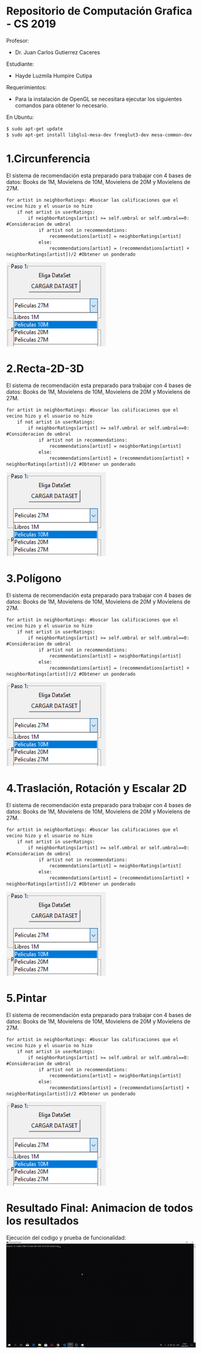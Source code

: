 # Repositorio de Computación Grafica - CS 2019
Profesor: 
- Dr. Juan Carlos Gutierrez Caceres

Estudiante:
- Hayde Luzmila Humpire Cutipa

Requerimientos:
- Para la instalación de OpenGL se necesitara ejecutar los siguientes comandos para obtener lo necesario.

En Ubuntu:
```
$ sudo apt-get update
$ sudo apt-get install libglu1-mesa-dev freeglut3-dev mesa-common-dev
```

# 1.Circunferencia
El sistema de recomendación esta preparado para trabajar con 4 bases de datos: Books de 1M, Movielens de 10M, Movielens de 20M y Movielens de 27M.
```
for artist in neighborRatings: #buscar las calificaciones que el vecino hizo y el usuario no hizo
    if not artist in userRatings:
        if neighborRatings[artist] >= self.umbral or self.umbral==0: #Consideracion de umbral
            if artist not in recommendations:
                recommendations[artist] = neighborRatings[artist]
            else:
                recommendations[artist] = (recommendations[artist] + neighborRatings[artist])/2 #Obtener un ponderado

```
![bd_disponibles](Imagenes/bd_disponibles.PNG)

# 2.Recta-2D-3D
El sistema de recomendación esta preparado para trabajar con 4 bases de datos: Books de 1M, Movielens de 10M, Movielens de 20M y Movielens de 27M.
```
for artist in neighborRatings: #buscar las calificaciones que el vecino hizo y el usuario no hizo
    if not artist in userRatings:
        if neighborRatings[artist] >= self.umbral or self.umbral==0: #Consideracion de umbral
            if artist not in recommendations:
                recommendations[artist] = neighborRatings[artist]
            else:
                recommendations[artist] = (recommendations[artist] + neighborRatings[artist])/2 #Obtener un ponderado

```
![bd_disponibles](Imagenes/bd_disponibles.PNG)

# 3.Polígono
El sistema de recomendación esta preparado para trabajar con 4 bases de datos: Books de 1M, Movielens de 10M, Movielens de 20M y Movielens de 27M.
```
for artist in neighborRatings: #buscar las calificaciones que el vecino hizo y el usuario no hizo
    if not artist in userRatings:
        if neighborRatings[artist] >= self.umbral or self.umbral==0: #Consideracion de umbral
            if artist not in recommendations:
                recommendations[artist] = neighborRatings[artist]
            else:
                recommendations[artist] = (recommendations[artist] + neighborRatings[artist])/2 #Obtener un ponderado

```
![bd_disponibles](Imagenes/bd_disponibles.PNG)

# 4.Traslación, Rotación y Escalar 2D
El sistema de recomendación esta preparado para trabajar con 4 bases de datos: Books de 1M, Movielens de 10M, Movielens de 20M y Movielens de 27M.
```
for artist in neighborRatings: #buscar las calificaciones que el vecino hizo y el usuario no hizo
    if not artist in userRatings:
        if neighborRatings[artist] >= self.umbral or self.umbral==0: #Consideracion de umbral
            if artist not in recommendations:
                recommendations[artist] = neighborRatings[artist]
            else:
                recommendations[artist] = (recommendations[artist] + neighborRatings[artist])/2 #Obtener un ponderado

```
![bd_disponibles](Imagenes/bd_disponibles.PNG)

# 5.Pintar
El sistema de recomendación esta preparado para trabajar con 4 bases de datos: Books de 1M, Movielens de 10M, Movielens de 20M y Movielens de 27M.

```
for artist in neighborRatings: #buscar las calificaciones que el vecino hizo y el usuario no hizo
    if not artist in userRatings:
        if neighborRatings[artist] >= self.umbral or self.umbral==0: #Consideracion de umbral
            if artist not in recommendations:
                recommendations[artist] = neighborRatings[artist]
            else:
                recommendations[artist] = (recommendations[artist] + neighborRatings[artist])/2 #Obtener un ponderado

```
![bd_disponibles](Imagenes/bd_disponibles.PNG)


# Resultado Final: Animacion de todos los resultados 
Ejecución del codigo y prueba de funcionalidad:
![](ejecucion_video.gif)




